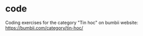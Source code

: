 # code
Coding exercises for the category "Tin hoc" on bumbii website: https://bumbii.com/category/tin-hoc/
